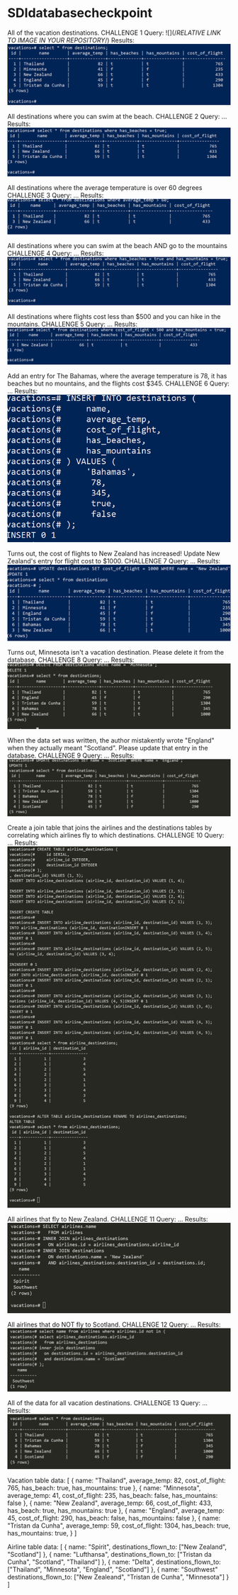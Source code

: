 # SDIdatabasecheckpoint

All of the vacation destinations.
CHALLENGE 1
Query: ![](/*RELATIVE LINK TO IMAGE IN YOUR REPOSITORY*/)
Results: ![alt text](https://github.com/MichiMichiem/SDIdatabasecheckpoint/blob/main/images/Challenge-One.PNG)

All destinations where you can swim at the beach.
CHALLENGE 2
Query: ...
Results: ![alt text](https://github.com/MichiMichiem/SDIdatabasecheckpoint/blob/main/images/Challenge-Two.PNG)


All destinations where the average temperature is over 60 degrees
CHALLENGE 3
Query: ...
Results: ![alt text](https://github.com/MichiMichiem/SDIdatabasecheckpoint/blob/main/images/Challenge-Three.PNG)

All destinations where you can swim at the beach AND go to the mountains
CHALLENGE 4
Query: ...
Results: ![alt text](https://github.com/MichiMichiem/SDIdatabasecheckpoint/blob/main/images/Challenge-Four.PNG)

All destinations where flights cost less than $500 and you can hike in the mountains.
CHALLENGE 5
Query: ...
Results: ![alt text](https://github.com/MichiMichiem/SDIdatabasecheckpoint/blob/main/images/Challenge-Five.PNG)

Add an entry for The Bahamas, where the average temperature is 78, it has beaches but no mountains, and the flights cost $345.
CHALLENGE 6
Query: ...
Results: ![alt text](https://github.com/MichiMichiem/SDIdatabasecheckpoint/blob/main/images/Challenge-Six.PNG)

Turns out, the cost of flights to New Zealand has increased! Update New Zealand's entry for flight cost to $1000.
CHALLENGE 7
Query: ...
Results: ![alt text](https://github.com/MichiMichiem/SDIdatabasecheckpoint/blob/main/images/Challenge-Seven.PNG)

Turns out, Minnesota isn't a vacation destination. Please delete it from the database.
CHALLENGE 8
Query: ...
Results: ![alt text](https://github.com/MichiMichiem/SDIdatabasecheckpoint/blob/main/images/Challenge-Eight.PNG)

When the data set was written, the author mistakently wrote "England" when they actually meant "Scotland". Please update that entry in the database.
CHALLENGE 9
Query: ...
Results: ![alt text](https://github.com/MichiMichiem/SDIdatabasecheckpoint/blob/main/images/Challenge-Nine.PNG)

Create a join table that joins the airlines and the destinations tables by correlating which airlines fly to which destinations.
CHALLENGE 10
Query: ...
Results: ![alt text](https://github.com/MichiMichiem/SDIdatabasecheckpoint/blob/main/images/Challenge-Ten.PNG)

All airlines that fly to New Zealand.
CHALLENGE 11
Query: ...
Results: ![alt text](https://github.com/MichiMichiem/SDIdatabasecheckpoint/blob/main/images/Challenge-Eleven.PNG)

All airlines that do NOT fly to Scotland.
CHALLENGE 12
Query: ...
Results: ![alt text](https://github.com/MichiMichiem/SDIdatabasecheckpoint/blob/main/images/Challenge-Twelve.PNG)

All of the data for all vacation destinations.
CHALLENGE 13
Query: ...
Results: ![alt text](https://github.com/MichiMichiem/SDIdatabasecheckpoint/blob/main/images/Challenge-Thirteen.PNG)


Vacation table data:
[
    {
        name: "Thailand",
        average_temp: 82,
        cost_of_flight: 765,
        has_beach: true,
        has_mountains: true
    },
    {
        name: "Minnesota",
        average_temp: 41,
        cost_of_flight: 235,
        has_beach: false,
        has_mountains: false
    },
    {
        name: "New Zealand",
        average_temp: 66,
        cost_of_flight: 433,
        has_beach: true,
        has_mountains: true
    },
    {
        name: "England",
        average_temp: 45,
        cost_of_flight: 290,
        has_beach: false,
        has_mountains: false
    },
    {
        name: "Tristan da Cunha",
        average_temp: 59,
        cost_of_flight: 1304,
        has_beach: true,
        has_mountains: true,
    }
]

Airline table data:
[
  {
    name: "Spirit",
    destinations_flown_to: ["New Zealand", "Scotland"]
  },
  {
    name: "Lufthansa",
    destinations_flown_to: ["Tristan da Cunha", "Scotland", "Thailand"]
  },
  {
    name: "Delta",
    destinations_flown_to: ["Thailand", "Minnesota", "England", "Scotland"]
  },
  {
    name: "Southwest"
    destinations_flown_to: ["New Zealeand", "Tristan de Cunha", "Minnesota"]
  }
]
